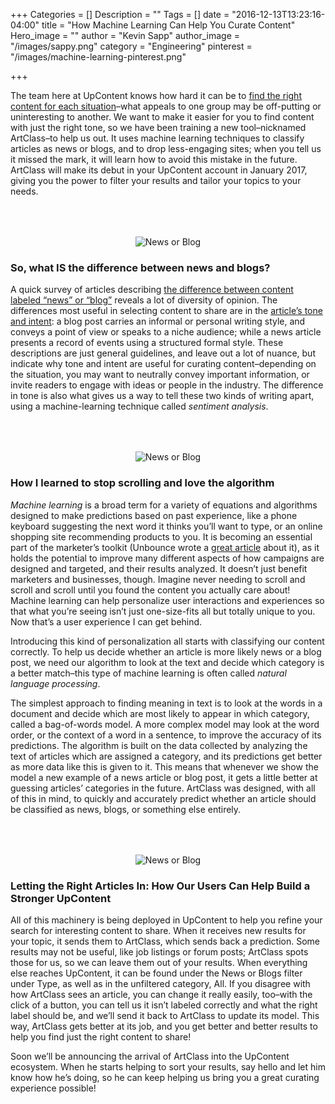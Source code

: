 +++
Categories = []
Description = ""
Tags = []
date = "2016-12-13T13:23:16-04:00"
title = "How Machine Learning Can Help You Curate Content"
Hero_image = ""
author = "Kevin Sapp"
author_image = "/images/sappy.png"
category = "Engineering"
pinterest = "/images/machine-learning-pinterest.png"

+++


The team here at UpContent knows how hard it can be to [find the right content for each situation](https://upcontent.com/post/more-efficient-content-curation/)–what appeals to one group may be off-putting or uninteresting to another. We want to make it easier for you to find content with just the right tone, so we have been training a new tool–nicknamed ArtClass–to help us out. It uses machine learning techniques to classify articles as news or blogs, and to drop less-engaging sites; when you tell us it missed the mark, it will learn how to avoid this mistake in the future. ArtClass will make its debut in your UpContent account in January 2017, giving you the power to filter your results and tailor your topics to your needs.

<p style="text-align: center;"><img src="/images/newsorblog.png" alt="News or Blog" style="margin-top: 50px;"></p>


### So, what IS the difference between news and blogs?

A quick survey of articles describing [the difference between content labeled “news” or “blog”](http://www.writingthoughts.com/articles-vs-blog-posts/) reveals a lot of diversity of opinion. The differences most useful in selecting content to share are in the [article’s tone and intent](http://www.writeraccess.com/blog/blog-posts-vs-news-articles/):
a blog post carries an informal or personal writing style, and conveys a point of view or speaks to a niche audience; while
a news article presents a record of events using a structured formal style.
These descriptions are just general guidelines, and leave out a lot of nuance, but indicate why tone and intent are useful for curating content–depending on the situation, you may want to neutrally convey important information, or invite readers to engage with ideas or people in the industry. The difference in tone is also what gives us a way to tell these two kinds of writing apart, using a machine-learning technique called *sentiment analysis*.

<p style="text-align: center;"><img src="/images/heartalgorithm.png" alt="News or Blog" style="margin-top: 50px;"></p>

### How I learned to stop scrolling and love the algorithm


*Machine learning* is a broad term for a variety of equations and algorithms designed to make predictions based on past experience, like a phone keyboard suggesting the next word it thinks you’ll want to type, or an online shopping site recommending products to you. It is becoming an essential part of the marketer’s toolkit (Unbounce wrote a [great article](http://the-split.unbounce.com/machine-learning-in-marketing/) about it), as it holds the potential to improve many different aspects of how campaigns are designed and targeted, and their results analyzed. It doesn’t just benefit marketers and businesses, though. Imagine never needing to scroll and scroll and scroll until you found the content you actually care about! Machine learning can help personalize user interactions and experiences so that what you’re seeing isn’t just one-size-fits all but totally unique to you. Now that’s a user experience I can get behind.


Introducing this kind of personalization all starts with classifying our content correctly. To help us decide whether an article is more likely news or a blog post, we need our algorithm to look at the text and decide which category is a better match–this type of machine learning is often called *natural language processing*.


The simplest approach to finding meaning in text is to look at the words in a document and decide which are most likely to appear in which category, called a bag-of-words model. A more complex model may look at the word order, or the context of a word in a sentence, to improve the accuracy of its predictions. The algorithm is built on the data collected by analyzing the text of articles which are assigned a category, and its predictions get better as more data like this is given to it. This means that whenever we show the model a new example of a news article or blog post, it gets a little better at guessing articles’ categories in the future. ArtClass was designed, with all of this in mind, to quickly and accurately predict whether an article should be classified as news, blogs, or something else entirely.

<p style="text-align: center;"><img src="/images/strong-upcontent.png" alt="News or Blog" style="margin-top: 50px;"></p>

### Letting the Right Articles In: How Our Users Can Help Build a Stronger UpContent


All of this machinery is being deployed in UpContent to help you refine your search for interesting content to share. When it receives new results for your topic, it sends them to ArtClass, which sends back a prediction. Some results may not be useful, like job listings or forum posts; ArtClass spots those for us, so we can leave them out of your results. When everything else reaches UpContent, it can be found under the News or Blogs filter under Type, as well as in the unfiltered category, All. If you disagree with how ArtClass sees an article, you can change it really easily, too–with the click of a button, you can tell us it isn’t labeled correctly and what the right label should be, and we’ll send it back to ArtClass to update its model. This way, ArtClass gets better at its job, and you get better and better results to help you find just the right content to share!


Soon we’ll be announcing the arrival of ArtClass into the UpContent ecosystem. When he starts helping to sort your results, say hello and let him know how he’s doing, so he can keep helping us bring you a great curating experience possible!
